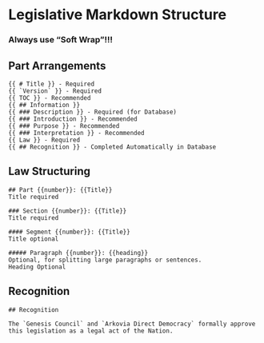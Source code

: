 
# Legislative Markdown Structure
### Always use “Soft Wrap”!!!

  

## Part Arrangements
```
{{ # Title }} - Required
{{ `Version` }} - Required
{{ TOC }} - Recommended
{{ ## Information }}
{{ ### Description }} - Required (for Database)
{{ ### Introduction }} - Recommended
{{ ### Purpose }} - Recommended
{{ ### Interpretation }} - Recommended
{{ Law }} - Required
{{ ## Recognition }} - Completed Automatically in Database
```
## Law Structuring
```
## Part {{number}}: {{Title}}
Title required

### Section {{number}}: {{Title}}
Title required

#### Segment {{number}}: {{Title}}
Title optional

##### Paragraph {{number}}: {{heading}}
Optional, for splitting large paragraphs or sentences.
Heading Optional
```
## Recognition
```
## Recognition

The `Genesis Council` and `Arkovia Direct Democracy` formally approve this legislation as a legal act of the Nation.
```
<!--stackedit_data:
eyJoaXN0b3J5IjpbLTgzNjQzMDA2MCw2OTQ1MzQ3OTcsMTM1Mj
IxNzUyXX0=
-->
